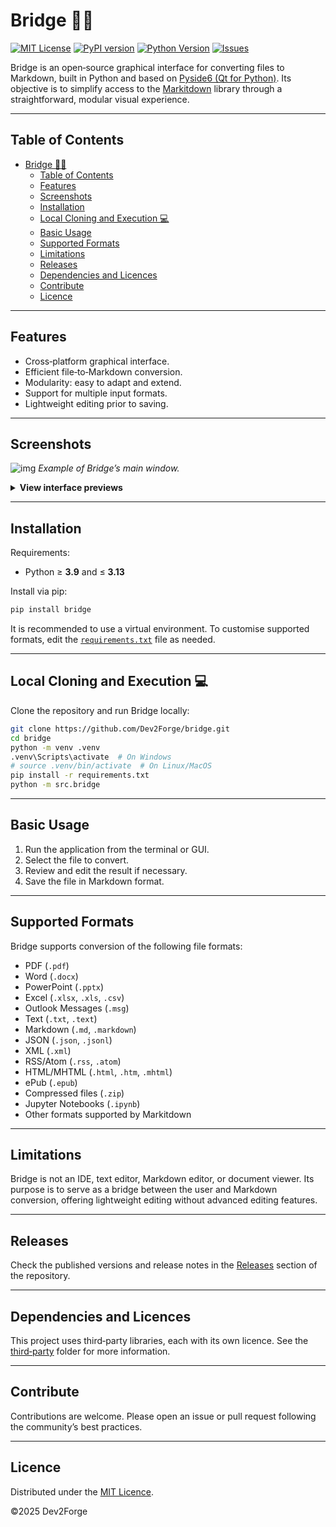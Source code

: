 # Bridge 🌉🐍

[![MIT License](https://img.shields.io/badge/license-MIT-blue.svg)](./LICENSE)
[![PyPI version](https://img.shields.io/pypi/v/bridge-md.svg)](https://pypi.org/project/bridge-md/)
[![Python Version](https://img.shields.io/badge/python-3.9%20|%203.10%20|%203.11%20|%203.12%20|%203.13-blue.svg)](https://www.python.org/downloads/)
[![Issues](https://img.shields.io/github/issues/Dev2Forge/bridge)](https://github.com/Dev2Forge/bridge/issues)

Bridge is an open‑source graphical interface for converting files to Markdown, built in Python and based on [Pyside6 (Qt for Python)](https://doc.qt.io/qtforpython-6/). Its objective is to simplify access to the [Markitdown](https://github.com/microsoft/markitdown) library through a straightforward, modular visual experience.

---

## Table of Contents

- [Bridge 🌉🐍](#bridge-)
  - [Table of Contents](#table-of-contents)
  - [Features](#features)
  - [Screenshots](#screenshots)
  - [Installation](#installation)
  - [Local Cloning and Execution 💻](#local-cloning-and-execution-)
  - [Basic Usage](#basic-usage)
  - [Supported Formats](#supported-formats)
  - [Limitations](#limitations)
  - [Releases](#releases)
  - [Dependencies and Licences](#dependencies-and-licences)
  - [Contribute](#contribute)
  - [Licence](#licence)

---

## Features

* Cross‑platform graphical interface.
* Efficient file‑to‑Markdown conversion.
* Modularity: easy to adapt and extend.
* Support for multiple input formats.
* Lightweight editing prior to saving.

---

## Screenshots

![img](https://cdn.jsdelivr.net/gh/tutosrive/images-projects-srm-trg@main/dev2forge/pymd/bridge/preview-1-main.png)
*Example of Bridge’s main window.*

<details>
<summary><strong>View interface previews</strong></summary>

<br>

|     Name     | Preview |
| :-----: |:---: |
|  Open File | ![img](https://cdn.jsdelivr.net/gh/tutosrive/images-projects-srm-trg@main/dev2forge/pymd/bridge/preview-2-openfile.png) |
| Mini Editor | ![img](https://cdn.jsdelivr.net/gh/tutosrive/images-projects-srm-trg@main/dev2forge/pymd/bridge/preview-3-minieditor.png) |
| Convert | ![img](https://cdn.jsdelivr.net/gh/tutosrive/images-projects-srm-trg@main/dev2forge/pymd/bridge/preview-4-convert.png) |
| Change Language | ![img](https://cdn.jsdelivr.net/gh/tutosrive/images-projects-srm-trg@main/dev2forge/pymd/bridge/preview-5-languagechange.png) |

</details>

---

## Installation

Requirements:

* Python ≥ **3.9** and ≤ **3.13**

Install via pip:

```sh
pip install bridge
```

It is recommended to use a virtual environment. To customise supported formats, edit the [`requirements.txt`](./requirements.txt) file as needed.

---

## Local Cloning and Execution 💻

Clone the repository and run Bridge locally:

```sh
git clone https://github.com/Dev2Forge/bridge.git
cd bridge
python -m venv .venv
.venv\Scripts\activate  # On Windows
# source .venv/bin/activate  # On Linux/MacOS
pip install -r requirements.txt
python -m src.bridge
```

---

## Basic Usage

1. Run the application from the terminal or GUI.
2. Select the file to convert.
3. Review and edit the result if necessary.
4. Save the file in Markdown format.

---

## Supported Formats

Bridge supports conversion of the following file formats:

* PDF (`.pdf`)
* Word (`.docx`)
* PowerPoint (`.pptx`)
* Excel (`.xlsx`, `.xls`, `.csv`)
* Outlook Messages (`.msg`)
* Text (`.txt`, `.text`)
* Markdown (`.md`, `.markdown`)
* JSON (`.json`, `.jsonl`)
* XML (`.xml`)
* RSS/Atom (`.rss`, `.atom`)
* HTML/MHTML (`.html`, `.htm`, `.mhtml`)
* ePub (`.epub`)
* Compressed files (`.zip`)
* Jupyter Notebooks (`.ipynb`)
* Other formats supported by Markitdown

---

## Limitations

Bridge is not an IDE, text editor, Markdown editor, or document viewer. Its purpose is to serve as a bridge between the user and Markdown conversion, offering lightweight editing without advanced editing features.

---

## Releases

Check the published versions and release notes in the [Releases](https://github.com/Dev2Forge/bridge/releases) section of the repository.

---

## Dependencies and Licences

This project uses third‑party libraries, each with its own licence. See the [third‑party](./third-party/) folder for more information.

---

## Contribute

Contributions are welcome. Please open an issue or pull request following the community’s best practices.

---

## Licence

Distributed under the [MIT Licence](./LICENSE).

©2025 Dev2Forge
